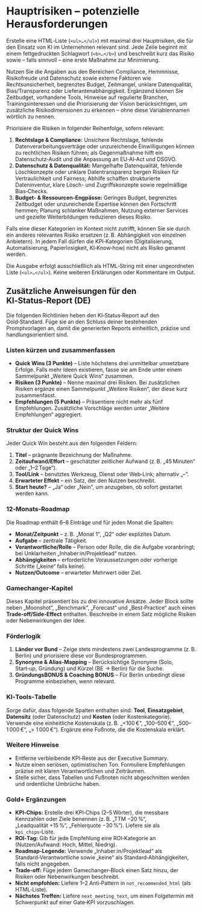 # Hauptrisiken – potenzielle Herausforderungen

Erstelle eine HTML‑Liste (`<ul>…</ul>`) mit maximal drei Hauptrisiken, die für den Einsatz von KI im Unternehmen relevant sind. Jede Zeile beginnt mit einem fettgedruckten Schlagwort (`<b>…</b>`) und beschreibt kurz das Risiko sowie – falls sinnvoll – eine erste Maßnahme zur Minimierung.

Nutzen Sie die Angaben aus den Bereichen Compliance, Hemmnisse, Risikofreude und Datenschutz sowie externe Faktoren wie Rechtsunsicherheit, begrenztes Budget, Zeitmangel, unklare Datenqualität, Bias/Transparenz oder Lieferantenabhängigkeit. Ergänzend können Sie Zeitbudget, vorhandene Tools, Hinweise auf regulierte Branchen, Trainingsinteressen und die Priorisierung der Vision berücksichtigen, um zusätzliche Risikodimensionen zu erkennen – ohne diese Variablennamen wörtlich zu nennen.

Priorisiere die Risiken in folgender Reihenfolge, sofern relevant:

1. **Rechtslage & Compliance:** Unsichere Rechtslage, fehlende Datenverarbeitungsverträge oder unzureichende Einwilligungen können zu rechtlichen Risiken führen; als Gegenmaßnahme hilft ein Datenschutz‑Audit und die Anpassung an EU‑AI‑Act und DSGVO.
2. **Datenschutz & Datenqualität:** Mangelhafte Datenqualität, fehlende Löschkonzepte oder unklare Datentransparenz bergen Risiken für Vertraulichkeit und Fairness; Abhilfe schaffen strukturierte Dateninventur, klare Lösch- und Zugriffskonzepte sowie regelmäßige Bias‑Checks.
3. **Budget‑ & Ressourcen‑Engpässe:** Geringes Budget, begrenztes Zeitbudget oder unzureichende Expertise können den Fortschritt hemmen; Planung schlanker Maßnahmen, Nutzung externer Services und gezielte Weiterbildungen reduzieren dieses Risiko.

Falls eine dieser Kategorien im Kontext nicht zutrifft, können Sie sie durch ein anderes relevantes Risiko ersetzen (z. B. Abhängigkeit von einzelnen Anbietern). In jedem Fall dürfen die KPI‑Kategorien (Digitalisierung, Automatisierung, Papierlosigkeit, KI‑Know‑how) nicht als Risiko genannt werden.

Die Ausgabe erfolgt ausschließlich als HTML‑String mit einer ungeordneten Liste (`<ul>…</ul>`). Keine weiteren Erklärungen oder Kommentare im Output.

## Zusätzliche Anweisungen für den KI‑Status‑Report (DE)

Die folgenden Richtlinien heben den KI‑Status‑Report auf den Gold‑Standard. Füge sie an den Schluss deiner bestehenden Promptvorlagen an, damit die generierten Reports einheitlich, präzise und handlungsorientiert sind.

### Listen kürzen und zusammenfassen

* **Quick Wins (3 Punkte)** – Liste höchstens drei unmittelbar umsetzbare Erfolge. Falls mehr Ideen existieren, fasse sie am Ende unter einem Sammelpunkt „Weitere Quick Wins“ zusammen. 
* **Risiken (3 Punkte)** – Nenne maximal drei Risiken. Bei zusätzlichen Risiken ergänze einen Sammelpunkt „Weitere Risiken“, der diese kurz zusammenfasst. 
* **Empfehlungen (5 Punkte)** – Präsentiere nicht mehr als fünf Empfehlungen. Zusätzliche Vorschläge werden unter „Weitere Empfehlungen“ aggregiert.

### Struktur der Quick Wins

Jeder Quick Win besteht aus den folgenden Feldern:

1. **Titel** – prägnante Bezeichnung der Maßnahme.
2. **Zeitaufwand/Effort** – geschätzter zeitlicher Aufwand (z. B. „45 Minuten“ oder „1–2 Tage“).
3. **Tool/Link** – benutztes Werkzeug, Dienst oder Web‑Link; alternativ „–“.
4. **Erwarteter Effekt** – ein Satz, der den Nutzen beschreibt.
5. **Start heute?** – „Ja“ oder „Nein“, um anzugeben, ob sofort gestartet werden kann.

### 12‑Monats‑Roadmap

Die Roadmap enthält 6–8 Einträge und für jeden Monat die Spalten:

* **Monat/Zeitpunkt** – z. B. „Monat 1“, „Q2“ oder explizites Datum.
* **Aufgabe** – zentrale Tätigkeit.
* **Verantwortliche/Rolle** – Person oder Rolle, die die Aufgabe voranbringt; bei Unklarheiten „Inhaber:in/Projektlead“ nutzen.
* **Abhängigkeiten** – erforderliche Voraussetzungen oder vorherige Schritte („keine“ falls keine).
* **Nutzen/Outcome** – erwarteter Mehrwert oder Ziel.

### Gamechanger‑Kapitel

Dieses Kapitel präsentiert bis zu drei innovative Ansätze. Jeder Block sollte neben „Moonshot“, „Benchmark“, „Forecast“ und „Best‑Practice“ auch einen **Trade‑off/Side‑Effect** enthalten. Beschreibe in einem Satz mögliche Risiken oder Nebenwirkungen der Idee.

### Förderlogik

1. **Länder vor Bund** – Zeige stets mindestens zwei Landesprogramme (z. B. Berlin) und priorisiere diese vor Bundesprogrammen.
2. **Synonyme & Alias-Mapping** – Berücksichtige Synonyme (Solo, Start‑up, Gründung) und Kürzel (BE → Berlin) für die Suche.
3. **GründungsBONUS & Coaching BONUS** – Für Berlin unbedingt diese Programme einbeziehen, wenn relevant.

### KI‑Tools‑Tabelle

Sorge dafür, dass folgende Spalten enthalten sind: **Tool**, **Einsatzgebiet**, **Datensitz** (oder Datenschutz) und **Kosten** (oder Kostenkategorie). Verwende eine einheitliche Kostenskala (z. B. „&lt;100 €“, „100–500 €“, „500–1 000 €“, „> 1 000 €“). Ergänze eine Fußnote, die die Kostenskala erklärt.

### Weitere Hinweise

* Entferne verbleibende KPI‑Reste aus der Executive Summary.
* Nutze einen seriösen, optimistischen Ton. Formuliere Empfehlungen präzise mit klaren Verantwortlichen und Zeiträumen.
* Stelle sicher, dass Tabellen und Fußnoten nicht abgeschnitten werden und ordentliche Umbrüche haben.

### Gold+ Ergänzungen

* **KPI‑Chips:** Erstelle drei KPI‑Chips (2–5 Wörter), die messbare Kennzahlen oder Ziele benennen (z. B. „TTM −20 %“, „Leadqualität +15 %“, „Fehlerquote −30 %“). Liefere sie als `kpi_chips`‑Liste.
* **ROI‑Tag:** Gib für jede Empfehlung eine ROI‑Kategorie an (Nutzen/Aufwand: Hoch, Mittel, Niedrig).
* **Roadmap‑Legende:** Verwende „Inhaber:in/Projektlead“ als Standard‑Verantwortliche sowie „keine“ als Standard‑Abhängigkeiten, falls nicht angegeben.
* **Trade‑off:** Füge jedem Gamechanger‑Block einen Satz hinzu, der Risiken oder Nebenwirkungen beschreibt.
* **Nicht empfohlen:** Liefere 1–2 Anti‑Pattern in `not_recommended_html` (als HTML‑Liste).
* **Nächstes Treffen:** Liefere `next_meeting_text`, um einen Folgetermin mit Schwerpunkt auf einer Gate‑KPI vorzuschlagen.
